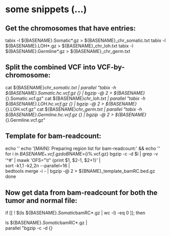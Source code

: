 # some snippets (...) 

## Get the chromosomes that have entries:
tabix -l ${BASENAME}.Somatic*.gz > ${BASENAME}_chr_somatic.txt
tabix -l ${BASENAME}.LOH*.gz > ${BASENAME}_chr_loh.txt
tabix -l ${BASENAME}.Germline*.gz > ${BASENAME}_chr_germ.txt

## Split the combined VCF into VCF-by-chromosome:
cat ${BASENAME}_chr_somatic.txt | parallel "tabix -h ${BASENAME}.Somatic.hc.vcf.gz {} | bgzip -@ 2 > ${BASENAME}_{}.Somatic.vcf.gz"
cat ${BASENAME}_chr_loh.txt | parallel "tabix -h ${BASENAME}.LOH.hc.vcf.gz {} | bgzip -@ 2 > ${BASENAME}_{}.LOH.vcf.gz"
cat ${BASENAME}_chr_germ.txt | parallel "tabix -h ${BASENAME}.Germline.hc.vcf.gz {} | bgzip -@ 2 > ${BASENAME}_{}.Germline.vcf.gz"

## Template for bam-readcount:
echo ''
echo '[MAIN]: Preparing region list for bam-readcount:' && echo ''
for i in ${BASENAME}_*.vcf.gz 
  do
  BNAME=${i%.vcf.gz}
  bgzip -c -d $i | grep -v '^#' | mawk 'OFS="\t" {print $1, $2-1, $2+1}' | \
  sort -k1,1 -k2,2n --parallel=16 | \
  bedtools merge -i - | bgzip -@ 2 > ${BNAME}_template_bamRC.bed.gz
  done

## Now get data from bam-readcount for both the tumor and normal file:
if [[ ! $(ls ${BASENAME}*.Somatic*bamRC*.gz | wc -l) -eq 0 ]]; then 
  
  ls ${BASENAME}*.Somatic*bamRC*.gz | \
    parallel "bgzip -c -d {} 
